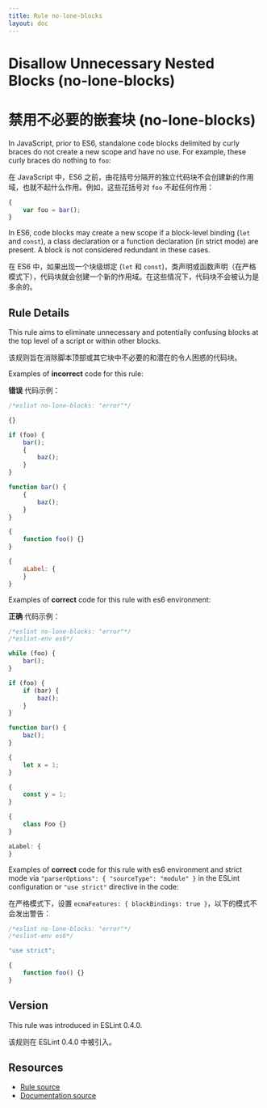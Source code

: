 ```yaml
---
title: Rule no-lone-blocks
layout: doc
---
```

<!-- Note: No pull requests accepted for this file. See README.md in the root directory for details. -->

# Disallow Unnecessary Nested Blocks (no-lone-blocks)

# 禁用不必要的嵌套块 (no-lone-blocks)

In JavaScript, prior to ES6, standalone code blocks delimited by curly braces do not create a new scope and have no use. For example, these curly braces do nothing to `foo`:

在 JavaScript 中，ES6 之前，由花括号分隔开的独立代码块不会创建新的作用域，也就不起什么作用。例如，这些花括号对 `foo` 不起任何作用：

```js
{
    var foo = bar();
}
```

In ES6, code blocks may create a new scope if a block-level binding (`let` and `const`), a class declaration or a function declaration (in strict mode) are present. A block is not considered redundant in these cases.

在 ES6 中，如果出现一个块级绑定 (`let` 和 `const`)，类声明或函数声明（在严格模式下），代码块就会创建一个新的作用域。在这些情况下，代码块不会被认为是多余的。

## Rule Details

This rule aims to eliminate unnecessary and potentially confusing blocks at the top level of a script or within other blocks.

该规则旨在消除脚本顶部或其它块中不必要的和潜在的令人困惑的代码块。

Examples of **incorrect** code for this rule:

**错误** 代码示例：

```js
/*eslint no-lone-blocks: "error"*/

{}

if (foo) {
    bar();
    {
        baz();
    }
}

function bar() {
    {
        baz();
    }
}

{
    function foo() {}
}

{
    aLabel: {
    }
}
```

Examples of **correct** code for this rule with es6 environment:

**正确** 代码示例：

```js
/*eslint no-lone-blocks: "error"*/
/*eslint-env es6*/

while (foo) {
    bar();
}

if (foo) {
    if (bar) {
        baz();
    }
}

function bar() {
    baz();
}

{
    let x = 1;
}

{
    const y = 1;
}

{
    class Foo {}
}

aLabel: {
}
```

Examples of **correct** code for this rule with es6 environment and strict mode via `"parserOptions": { "sourceType": "module" }` in the ESLint configuration or `"use strict"` directive in the code:

在严格模式下，设置 `ecmaFeatures: { blockBindings: true }`，以下的模式不会发出警告：

```js
/*eslint no-lone-blocks: "error"*/
/*eslint-env es6*/

"use strict";

{
    function foo() {}
}
```

## Version

This rule was introduced in ESLint 0.4.0.

该规则在 ESLint 0.4.0 中被引入。

## Resources

* [Rule source](https://github.com/eslint/eslint/tree/master/lib/rules/no-lone-blocks.js)
* [Documentation source](https://github.com/eslint/eslint/tree/master/docs/rules/no-lone-blocks.md)
